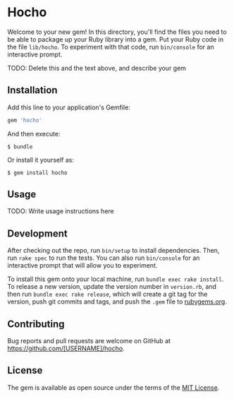 # Hocho

Welcome to your new gem! In this directory, you'll find the files you need to be able to package up your Ruby library into a gem. Put your Ruby code in the file `lib/hocho`. To experiment with that code, run `bin/console` for an interactive prompt.

TODO: Delete this and the text above, and describe your gem

## Installation

Add this line to your application's Gemfile:

```ruby
gem 'hocho'
```

And then execute:

    $ bundle

Or install it yourself as:

    $ gem install hocho

## Usage

TODO: Write usage instructions here

## Development

After checking out the repo, run `bin/setup` to install dependencies. Then, run `rake spec` to run the tests. You can also run `bin/console` for an interactive prompt that will allow you to experiment.

To install this gem onto your local machine, run `bundle exec rake install`. To release a new version, update the version number in `version.rb`, and then run `bundle exec rake release`, which will create a git tag for the version, push git commits and tags, and push the `.gem` file to [rubygems.org](https://rubygems.org).

## Contributing

Bug reports and pull requests are welcome on GitHub at https://github.com/[USERNAME]/hocho.


## License

The gem is available as open source under the terms of the [MIT License](http://opensource.org/licenses/MIT).

